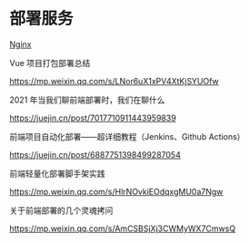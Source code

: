 # 部署服务



[Nginx](./Nginx)







Vue 项目打包部署总结

https://mp.weixin.qq.com/s/LNor6uX1xPV4XtKjSYUOfw

2021 年当我们聊前端部署时，我们在聊什么

https://juejin.cn/post/7017710911443959839

前端项目自动化部署——超详细教程（Jenkins、Github Actions）

https://juejin.cn/post/6887751398499287054

前端轻量化部署脚手架实践

https://mp.weixin.qq.com/s/HlrNOvkiEOdqxgMU0a7Ngw

关于前端部署的几个灵魂拷问

https://mp.weixin.qq.com/s/AmCSBSjXj3CWMyWX7CmwsQ
